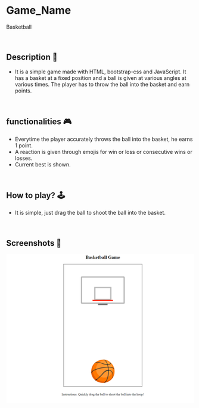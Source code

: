 # **Game_Name** 
Basketball

<br>

## **Description 📃**
- It is a simple game made with HTML, bootstrap-css and JavaScript. It has a basket at a fixed position and a ball is given at various angles at various times. The player has to throw the ball into the basket and earn points.
<br>

## **functionalities 🎮**
- Everytime the player accurately throws the ball into the basket, he earns 1 point.
- A reaction is given through emojis for win or loss or consecutive wins or losses.
- Current best is shown.
<br>

## **How to play? 🕹️**
- It is simple, just drag the ball to shoot the ball into the basket.

<br>

## **Screenshots 📸**

![image](../../assets/images/Basketball.png)

<br>
